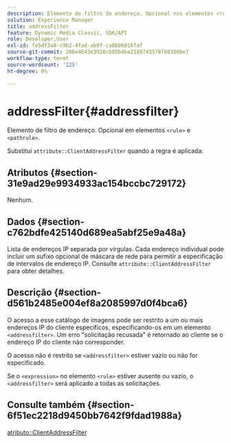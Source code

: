 ```yaml
---
description: Elemento de filtro de endereço. Opcional nos elementos <rule> e <pathrule> .
solution: Experience Manager
title: addressFilter
feature: Dynamic Media Classic, SDK/API
role: Developer,User
exl-id: fe5df3a8-c9b2-4fad-ab9f-ca0b06016faf
source-git-commit: 206e4643e3926cb85b4be2189743578f88180be7
workflow-type: tm+mt
source-wordcount: '125'
ht-degree: 0%

---
```


# addressFilter{#addressfilter}

Elemento de filtro de endereço. Opcional em elementos `<rule>` e `<pathrule>`.

Substitui `attribute::ClientAddressFilter` quando a regra é aplicada.

## Atributos {#section-31e9ad29e9934933ac154bccbc729172}

Nenhum.

## Dados {#section-c762bdfe425140d689ea5abf25e9a48a}

Lista de endereços IP separada por vírgulas. Cada endereço individual pode incluir um sufixo opcional de máscara de rede para permitir a especificação de intervalos de endereço IP. Consulte `attribute::ClientAddressFilter` para obter detalhes.

## Descrição {#section-d561b2485e004ef8a2085997d0f4bca6}

O acesso a esse catálogo de imagens pode ser restrito a um ou mais endereços IP do cliente específicos, especificando-os em um elemento `<addressfilter>`. Um erro &quot;solicitação recusada&quot; é retornado ao cliente se o endereço IP do cliente não corresponder.

O acesso não é restrito se `<addressfilter>` estiver vazio ou não for especificado.

Se o `<expression>` no elemento `<rule>` estiver ausente ou vazio, o `<addressfilter>` será aplicado a todas as solicitações.

## Consulte também {#section-6f51ec2218d9450bb7642f9fdad1988a}

[atributo::ClientAddressFilter](../../../../../is-api/image-catalog/image-serving-api-ref/c-image-catalog-reference/c-attributes-reference/r-clientaddressfilter.md#reference-7000c1f77b134462a1f06b733f29ba68)
